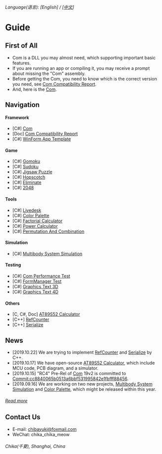 ###### Language\(语言\): \[English\] / \[[中文](README.md)\]

# Guide

## First of All
- Com is a DLL you may almost need, which supporting important basic features.
- If you are running an app or compiling it, you may receive a prompt about missing the "Com" assembly.
- Before getting the Com, you need to know which is the correct version you need, see [Com Compatibility Report](https://github.com/chibayuki/ComCmptReport).
- And, here is the [Com](https://github.com/chibayuki/Com).

## Navigation
#### Framework
- \[C#\] [Com](https://github.com/chibayuki/Com)
- \[Doc\] [Com Compatibility Report](https://github.com/chibayuki/ComCmptReport)
- \[C#\] [WinForm App Template](https://github.com/chibayuki/WinFormAppTemplate)

#### Game
- \[C#\] [Gomoku](https://github.com/chibayuki/Gomoku)
- \[C#\] [Sudoku](https://github.com/chibayuki/Sudoku)
- \[C#\] [Jigsaw Puzzle](https://github.com/chibayuki/JigsawPuzzle)
- \[C#\] [Hopscotch](https://github.com/chibayuki/Hopscotch)
- \[C#\] [Eliminate](https://github.com/chibayuki/Eliminate)
- \[C#\] [2048](https://github.com/chibayuki/2048)

#### Tools
- \[C#\] [Livedesk](https://github.com/chibayuki/Livedesk)
- \[C#\] [Color Palette](https://github.com/chibayuki/ColorPalette)
- \[C#\] [Factorial Calculator](https://github.com/chibayuki/FactorialCalculator)
- \[C#\] [Power Calculator](https://github.com/chibayuki/PowerCalculator)
- \[C#\] [Permutation And Combination](https://github.com/chibayuki/PermutationAndCombination)

#### Simulation
- \[C#\] [Multibody System Simulation](https://github.com/chibayuki/MultibodySystemSimulation)

#### Testing
- \[C#\] [Com Performance Test](https://github.com/chibayuki/ComPerfTest)
- \[C#\] [FormManager Test](https://github.com/chibayuki/FormManagerTest)
- \[C#\] [Graphics Text 3D](https://github.com/chibayuki/GraphicsText3D)
- \[C#\] [Graphics Text 4D](https://github.com/chibayuki/GraphicsText4D)

#### Others
- \[C, C#, Doc\] [AT89S52 Calculator](https://github.com/chibayuki/AT89S52Calculator)
- \[C++\] [RefCounter](https://github.com/chibayuki/RefCounter)
- \[C++\] [Serialize](https://github.com/chibayuki/Serialize)

## News
- \[2019.10.22\] We are trying to implement [RefCounter](https://github.com/chibayuki/RefCounter) and [Serialize](https://github.com/chibayuki/Serialize) by C++.
- \[2019.10.17\] We have open-source [AT89S52 Calculator](https://github.com/chibayuki/AT89S52Calculator), which include MCU code, PCB diagram, and a simulator.
- \[2019.10.15\] "RC4" Pre-Rel of [Com](https://github.com/chibayuki/Com) 19v2 is committed to [Commit:cc8840065b0513a6bbf531995842e1fbfff88456](https://github.com/chibayuki/Com/commit/cc8840065b0513a6bbf531995842e1fbfff88456).
- \[2019.09.16\] We are working on two new projects, [Multibody System Simulation](https://github.com/chibayuki/MultibodySystemSimulation) and [Color Palette](https://github.com/chibayuki/ColorPalette), which might be released within this year.
###### [Read more](News_1033.md)

## Contact Us
- E-mail: chibayuki@foxmail.com
- WeChat: chika_chika_meow
###### Chika(千夏), Shanghai, China
